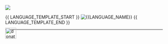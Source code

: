 ![](https://github.com/rohzzn/rohzzn/blob/main/Gif.gif)

{{ LANGUAGE_TEMPLATE_START }}
![{{LANGUAGE_NAME}}](https://img.shields.io/static/v1?style=flat-square&label=%E2%A0%80&color=555&labelColor={{LANGUAGE_COLOR:uri}}&message={{LANGUAGE_NAME:uri}}%EF%B8%B1{{LANGUAGE_PERCENT:uri}}%25)
{{ LANGUAGE_TEMPLATE_END }} 

---

<p style="margin: -20px 0 30px">
  <a href="https://www.rohan.fun" target="_blank" style='margin-right:0px; margin-top:5px'>
    <img align="center" src="https://github.com/rohzzn/rohzzn/assets/47408756/3bed4fff-2e08-475c-b554-4234afda5a0e" alt="donation" height="35px" />
  </a>
</p>

